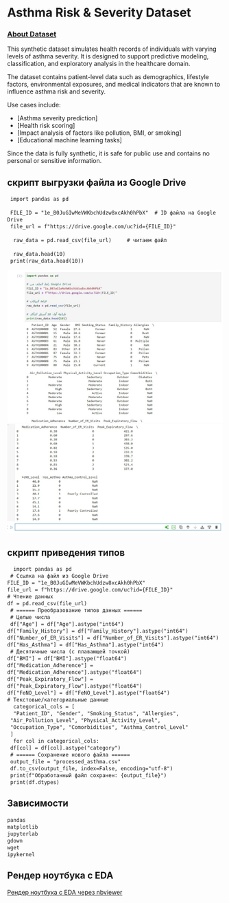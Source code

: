 # Asthma Risk & Severity Dataset

   ### [About Dataset](https://drive.google.com/file/d/1e_B0JuGIwMeVWKbchUdzw8xcAkh0hPbX/view?usp=drive_link)
   This synthetic dataset simulates health records of individuals with varying levels of asthma severity. It is designed to support predictive modeling, classification, and exploratory analysis in the healthcare domain.

The dataset contains patient-level data such as demographics, lifestyle factors, environmental exposures, and medical indicators that are known to influence asthma risk and severity.

Use cases include:

- [Asthma severity prediction]
- [Health risk scoring]
- [Impact analysis of factors like pollution, BMI, or smoking]
- [Educational machine learning tasks]


Since the data is fully synthetic, it is safe for public use and contains no personal or sensitive information.
## скрипт выгрузки файла из Google Drive 

     import pandas as pd

     FILE_ID = "1e_B0JuGIwMeVWKbchUdzw8xcAkh0hPbX"  # ID файла на Google Drive
     file_url = f"https://drive.google.com/uc?id={FILE_ID}"

      raw_data = pd.read_csv(file_url)     # читаем файл

      raw_data.head(10) 
     print(raw_data.head(10))
     
![скриншот1](скриншот1.jpg)
![скриншот2](скриншот2.jpg)
## скрипт приведения типов

      import pandas as pd
     # Ссылка на файл из Google Drive
    FILE_ID = "1e_B0JuGIwMeVWKbchUdzw8xcAkh0hPbX"
    file_url = f"https://drive.google.com/uc?id={FILE_ID}"
    # Чтение данных
    df = pd.read_csv(file_url)
     # ====== Преобразование типов данных ======
     # Целые числа
     df["Age"] = df["Age"].astype("int64")
    df["Family_History"] = df["Family_History"].astype("int64")
    df["Number_of_ER_Visits"] = df["Number_of_ER_Visits"].astype("int64")
    df["Has_Asthma"] = df["Has_Asthma"].astype("int64")
     # Десятичные числа (с плавающей точкой)
    df["BMI"] = df["BMI"].astype("float64")
    df["Medication_Adherence"] = df["Medication_Adherence"].astype("float64")
    df["Peak_Expiratory_Flow"] = df["Peak_Expiratory_Flow"].astype("float64")
    df["FeNO_Level"] = df["FeNO_Level"].astype("float64")
    # Текстовые/категориальные данные
      categorical_cols = [
      "Patient_ID", "Gender", "Smoking_Status", "Allergies",
     "Air_Pollution_Level", "Physical_Activity_Level",
     "Occupation_Type", "Comorbidities", "Asthma_Control_Level"
     ]
      for col in categorical_cols:
     df[col] = df[col].astype("category")
     # ====== Сохранение нового файла ======
     output_file = "processed_asthma.csv"
     df.to_csv(output_file, index=False, encoding="utf-8")
     print(f"Обработанный файл сохранен: {output_file}")
     print(df.dtypes)


     
## Зависимости 
    pandas
    matplotlib
    jupyterlab
    gdown
    wget
    ipykernel


## Рендер ноутбука с EDA
[Рендер ноутбука с EDA через nbviewer](https://nbviewer.org/github/h6233239-arch/data-engineering-hw1/blob/main/notebooks/EAD.ipynb)
